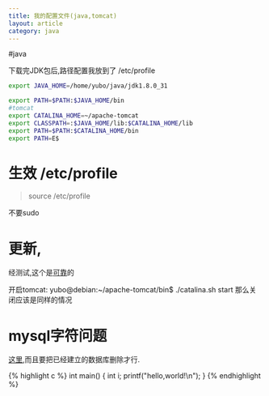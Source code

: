 ```yaml
---
title: 我的配置文件(java,tomcat)
layout: article
category: java
---
```

#java

下载完JDK包后,路径配置我放到了 /etc/profile

```bash
export JAVA_HOME=/home/yubo/java/jdk1.8.0_31

export PATH=$PATH:$JAVA_HOME/bin
#tomcat
export CATALINA_HOME=~/apache-tomcat
export CLASSPATH=:$JAVA_HOME/lib:$CATALINA_HOME/lib
export PATH=$PATH:$CATALINA_HOME/bin
export PATH=E$
```

# 生效 /etc/profile
	
>source /etc/profile

不要sudo

# 更新,

经测试,这个是[可靠](http://blog.csdn.net/zhuying_linux/article/details/6583096)的

开启tomcat:
yubo@debian:~/apache-tomcat/bin$ ./catalina.sh start
那么关闭应该是同样的情况

# mysql字符问题

[这里](http://stackoverflow.com/questions/3513773/change-mysql-default-character-set-to-utf-8-in-my-cnf),而且要把已经建立的数据库删除才行.

{% highlight c %}
int main()
{
	int i;
	printf("hello,world!\n");
}
{% endhighlight %}


